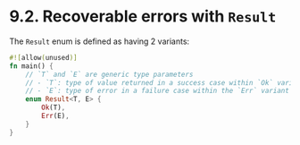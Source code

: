 # 9.2. Recoverable errors with `Result`

The `Result` enum is defined as having 2 variants:

```rust
#![allow(unused)]
fn main() {
    // `T` and `E` are generic type parameters
    // - `T`: type of value returned in a success case within `Ok` variant
    // - `E`: type of error in a failure case within the `Err` variant
    enum Result<T, E> {
        Ok(T),
        Err(E),
    }
}
```
